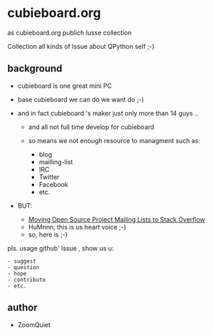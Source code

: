 # cubieboard.org

as cubieboard.org publich Iusse collection

Collection all kinds of Issue about QPython self ;-)

## background

- cubieboard is one great mini PC
- base cubieboard we can do we want do ;-)
- and in fact cubieboard 's maker just only more than 14 guys ..

    - and all not full time develop for cubieboard
    - so means we not enough resource to managment such as:

        - blog
        - mailling-list
        - IRC
        - Twitter
        - Facebook
        - etc.

- BUT:

    - [Moving Open Source Project Mailing Lists to Stack Overflow](http://robots.thoughtbot.com/moving-open-source-project-mailing-lists-to-stack-overflow)
    - HuMnnn, this is us heart voice ;-)
    - so, here is ;-)

pls. usage github' Issue , show us u:
    
    - suggest
    - question
    - hope
    - contribute
    - etc.


## author

- ZoomQuiet

